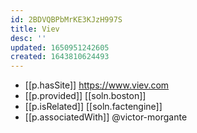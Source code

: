 ```yaml
---
id: 2BDVQBPbMrKE3KJzH997S
title: Viev
desc: ''
updated: 1650951242605
created: 1643810624493
---
```


- [[p.hasSite]] https://www.viev.com
- [[p.provided]] [[soln.boston]]
- [[p.isRelated]] [[soln.factengine]]
- [[p.associatedWith]] @victor-morgante
